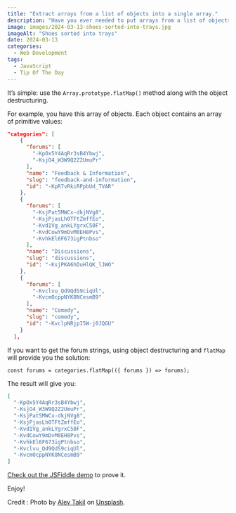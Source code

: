 ```yaml
---
title: "Extract arrays from a list of objects into a single array."
description: "Have you ever needed to put arrays from a list of objects into the single array? JavaScript provides a native API to do it and it’s simple."
image: images/2024-03-13-shoes-sorted-into-trays.jpg
imageAlt: "Shoes sorted into trays"
date: 2024-03-13
categories:
  - Web Development
tags:
  - JavaScript
  - Tip Of The Day
---
```


It’s simple: use the `Array.prototype.flatMap()` method along with the object destructuring.

For example, you have this array of objects. Each object contains an array of primitive values:

```json
"categories": [
    {
      "forums": [
        "-KpOx5Y4AqRr3sB4Ybwj",
        "-KsjO4_W3W9Q2Z2UmuPr"
      ],
      "name": "Feedback & Information",
      "slug": "feedback-and-information",
      "id": "-KpR7vRkiRPpbUd_TVAR"
    },
    {
      "forums": [
        "-KsjPat5MWCx-dkjNVg8",
        "-KsjPjasLh0TFtZmffEo",
        "-Kvd1Vg_ankLYgrxC50F",
        "-KvdCowY9mDvM0EH8Pvs",
        "-KvhkEl6F673igPtnbso"
      ],
      "name": "Discussions",
      "slug": "discussions",
      "id": "-KsjPKA6hDuHlQK_lJWO"
    },
    {
      "forums": [
        "-Kvclvu_Qd9QdS9ciqUl",
        "-KvcmOcppNYK8NCesmB9"
      ],
      "name": "Comedy",
      "slug": "comedy",
      "id": "-KvclpNRjpI5W-j0JQGU"
    }
  ],
```

If you want to get the forum strings, using object destructuring and `flatMap` will provide you the solution:

```tsx
const forums = categories.flatMap(({ forums }) => forums);
```

The result will give you:

```json
[
  "-KpOx5Y4AqRr3sB4Ybwj",
  "-KsjO4_W3W9Q2Z2UmuPr",
  "-KsjPat5MWCx-dkjNVg8",
  "-KsjPjasLh0TFtZmffEo",
  "-Kvd1Vg_ankLYgrxC50F",
  "-KvdCowY9mDvM0EH8Pvs",
  "-KvhkEl6F673igPtnbso",
  "-Kvclvu_Qd9QdS9ciqUl",
  "-KvcmOcppNYK8NCesmB9"
]
```

[Check out the JSFiddle demo](https://jsfiddle.net/puzzlout/98w7h4xL/) to prove it.

Enjoy!

Credit : Photo by [Alev Takil](https://unsplash.com/@alevisionco?utm_content=creditCopyText&utm_medium=referral&utm_source=unsplash) on [Unsplash](https://unsplash.com/photos/assorted-color-sneakers-d-1FY75fh_s?utm_content=creditCopyText&utm_medium=referral&utm_source=unsplash).

